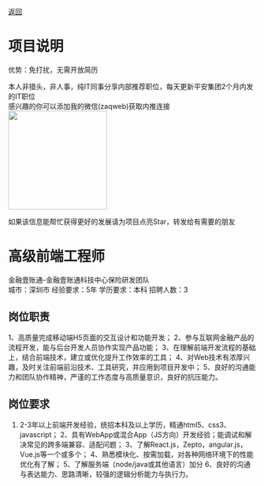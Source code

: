 [返回](../../)

# 项目说明

优势：免打扰，无需开放简历

本人非猎头，非人事，纯IT同事分享内部推荐职位，每天更新平安集团2个月内发的IT职位  
感兴趣的你可以添加我的微信(zaqweb)获取内推连接  
<img src="https://github.com/zaqweb/PA-IT-JOBS/blob/master/WechatICode.jpeg"  height="200" width="200">

如果该信息能帮忙获得更好的发展请为项目点亮Star，转发给有需要的朋友

# 高级前端工程师
金融壹账通-金融壹账通科技中心保险研发团队  
城市：深圳市 经验要求：5年 学历要求：本科  招聘人数：3

## 岗位职责
1、高质量完成移动端H5页面的交互设计和功能开发；
2、参与互联网金融产品的流程开发，能与后台开发人员协作实现产品功能；
3、在理解前端开发流程的基础上，结合前端技术，建立或优化提升工作效率的工具；
4、对Web技术有浓厚兴趣，及时关注前端前沿技术、工具研究，并应用到项目开发中；
5、良好的沟通能力和团队协作精神，严谨的工作态度与高质量意识，良好的抗压能力。

## 岗位要求
1. 2-3年以上前端开发经验，统招本科及以上学历，精通html5、css3、javascript；
2、具有WebApp或混合App（JS方向）开发经验；能调试和解决常见的跨多端兼容、适配问题；
3、了解React.js，Zepto，angular.js，Vue.js等一个或多个；
4、熟悉模块化、按需加载，对各种网络环境下的性能优化有了解；
5、了解服务端（node/java或其他语言）加分
6、良好的沟通与表达能力、思路清晰，较强的逻辑分析能力与执行力。




